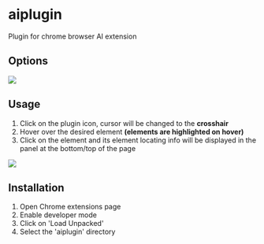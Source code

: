 # aiplugin
Plugin for chrome browser AI extension

## Options
![](https://i.imgur.com/4rJqlpp.png)

## Usage
1. Click on the plugin icon, cursor will be changed to the **crosshair**
2. Hover over the desired element **(elements are highlighted on hover)**
3. Click on the element and its element locating info will be displayed in the panel at the bottom/top of the page


![](http://i.imgur.com/dPQwezY.png)


## Installation
1. Open Chrome extensions page
2. Enable developer mode
3. Click on 'Load Unpacked'
4. Select the 'aiplugin' directory
